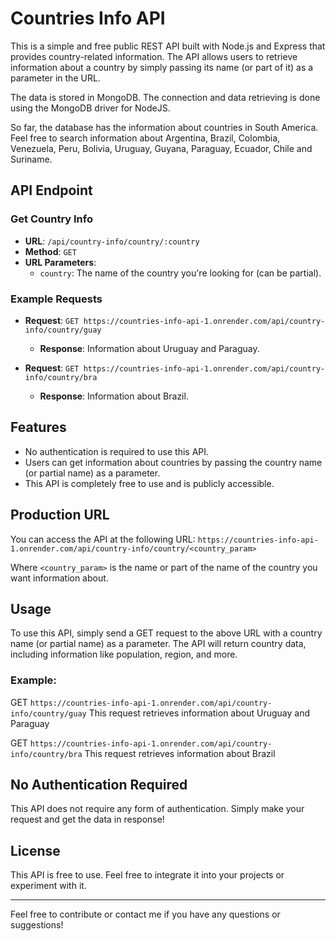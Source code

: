 # Countries Info API

This is a simple and free public REST API built with Node.js and Express that provides country-related information. The API allows users to retrieve information about a country by simply passing its name (or part of it) as a parameter in the URL.

The data is stored in MongoDB.  The connection and data retrieving is done using the MongoDB driver for NodeJS.

So far, the database has the information about countries in South America.  Feel free to search information about Argentina, Brazil, Colombia, Venezuela, Peru, Bolivia, Uruguay, Guyana, Paraguay, Ecuador, Chile and Suriname.

## API Endpoint

### Get Country Info

- **URL**: `/api/country-info/country/:country`
- **Method**: `GET`
- **URL Parameters**: 
  - `country`: The name of the country you're looking for (can be partial).
  
### Example Requests

- **Request**: `GET https://countries-info-api-1.onrender.com/api/country-info/country/guay`
  - **Response**: Information about Uruguay and Paraguay.
  
- **Request**: `GET https://countries-info-api-1.onrender.com/api/country-info/country/bra`
  - **Response**: Information about Brazil.

## Features

- No authentication is required to use this API.
- Users can get information about countries by passing the country name (or partial name) as a parameter.
- This API is completely free to use and is publicly accessible.

## Production URL

You can access the API at the following URL:
`https://countries-info-api-1.onrender.com/api/country-info/country/<country_param>`


Where `<country_param>` is the name or part of the name of the country you want information about.

## Usage

To use this API, simply send a GET request to the above URL with a country name (or partial name) as a parameter. The API will return country data, including information like population, region, and more.

### Example:

GET `https://countries-info-api-1.onrender.com/api/country-info/country/guay`
This request retrieves information about Uruguay and Paraguay


GET `https://countries-info-api-1.onrender.com/api/country-info/country/bra`
This request retrieves information about Brazil


## No Authentication Required

This API does not require any form of authentication. Simply make your request and get the data in response!

## License

This API is free to use. Feel free to integrate it into your projects or experiment with it. 

---



Feel free to contribute or contact me if you have any questions or suggestions!
